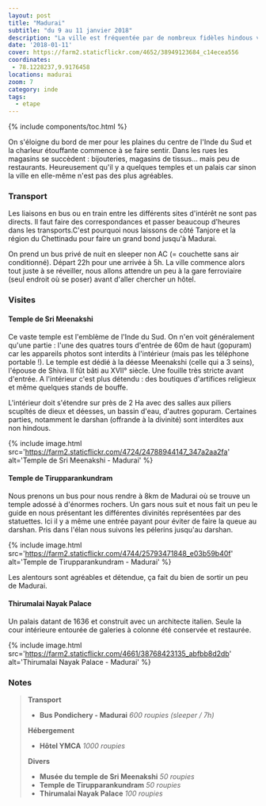 ```yaml
---
layout: post
title: "Madurai"
subtitle: "du 9 au 11 janvier 2018"
description: "La ville est fréquentée par de nombreux fidèles hindous venus prier dans le temple probablement le plus important du pays : le temple de Sri Meenakshi"
date: '2018-01-11'
cover: https://farm2.staticflickr.com/4652/38949123684_c14ecea556
coordinates:
 - 78.1228237,9.9176458
locations: madurai
zoom: 7
category: inde
tags:
  - etape
---
```


{% include components/toc.html %}

On s'éloigne du bord de mer pour les plaines du centre de l'Inde du Sud et la charleur étouffante commence à se faire sentir. Dans les rues les magasins se succèdent : bijouteries, magasins de tissus... mais peu de restaurants. Heureusement qu'il y a quelques temples et un palais car sinon la ville en elle-même n'est pas des plus agréables.

### Transport

Les liaisons en bus ou en train entre les différents sites d'intérêt ne sont pas directs. Il faut faire des correspondances et passer beaucoup d'heures dans les transports.C'est pourquoi nous laissons de côté Tanjore et la région du Chettinadu pour faire un grand bond jusqu'à Madurai.

On prend un bus privé de nuit en sleeper non AC (= couchette sans air conditionné). Départ 22h pour une arrivée à 5h. La ville commence alors tout juste à se réveiller, nous allons attendre un peu à la gare ferroviaire (seul endroit où se poser) avant d'aller chercher un hôtel.

### Visites

#### Temple de Sri Meenakshi

Ce vaste temple est l'emblème de l'Inde du Sud. On n'en voit généralement qu'une partie : l'une des quatres tours d'entrée de 60m de haut (gopuram) car les appareils photos sont interdits à l'intérieur (mais pas les téléphone portable !). Le temple est dédié à la déesse Meenakshi (celle qui a 3 seins), l'épouse de Shiva. Il fût bâti au XVII° siècle. Une fouille très stricte avant d'entrée. A l'intérieur c'est plus détendu : des boutiques d'artifices religieux et même quelques stands de bouffe.

L'intérieur doit s'étendre sur près de 2 Ha avec des salles aux piliers scupltés de dieux et déesses, un bassin d'eau, d'autres gopuram. Certaines parties, notamment le darshan (offrande à la divinité) sont interdites aux non hindous.

{% include image.html
  src='https://farm2.staticflickr.com/4724/24788944147_347a2aa2fa'
  alt='Temple de Sri Meenakshi - Madurai'
%}

#### Temple de Tirupparankundram

Nous prenons un bus pour nous rendre à 8km de Madurai où se trouve un temple adossé à d'énormes rochers. Un gars nous suit et nous fait un peu le guide en nous présentant les différentes divinités représentées par des statuettes. Ici il y a même une entrée payant pour éviter de faire la queue au darshan. Pris dans l'élan nous suivons les pélerins jusqu'au darshan.

{% include image.html
  src='https://farm2.staticflickr.com/4744/25793471848_e03b59b40f'
  alt='Temple de Tirupparankundram - Madurai'
%}

Les alentours sont agréables et détendue, ça fait du bien de sortir un peu de Madurai.

#### Thirumalai Nayak Palace

Un palais datant de 1636 et construit avec un architecte italien. Seule la cour intérieure entourée de galeries à colonne été conservée et restaurée.

{% include image.html
  src='https://farm2.staticflickr.com/4661/38768423135_abfbb8d2db'
  alt='Thirumalai Nayak Palace - Madurai'
%}


### Notes

>**Transport**
>
>- **Bus Pondichery - Madurai** *600 roupies (sleeper / 7h)*
>
>**Hébergement**
>
>- **Hôtel YMCA** *1000 roupies*
>
>**Divers**
>
>- **Musée du temple de Sri Meenakshi** *50 roupies*
>- **Temple de Tirupparankundram** *50 roupies*
>- **Thirumalai Nayak Palace** *100 roupies*
